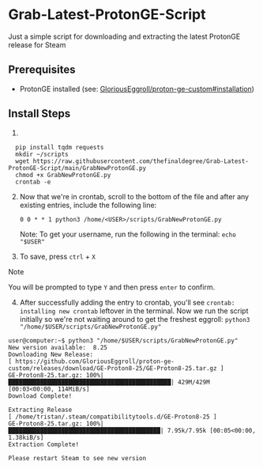 # Grab-Latest-ProtonGE-Script
Just a simple script for downloading and extracting the latest ProtonGE release for Steam
 
## Prerequisites

-  ProtonGE installed (see: [GloriousEggroll/proton-ge-custom#installation](https://github.com/GloriousEggroll/proton-ge-custom#installation))


## Install Steps
1.

      
      pip install tqdm requests
      mkdir ~/scripts
      wget https://raw.githubusercontent.com/thefinaldegree/Grab-Latest-ProtonGE-Script/main/GrabNewProtonGE.py
      chmod +x GrabNewProtonGE.py
      crontab -e
      

2. Now that we're in crontab, scroll to the bottom of the file and after any existing entries, include the following line:

      `0 0 * * 1 python3 /home/<USER>/scripts/GrabNewProtonGE.py`
   
      Note: To get your username, run the following in the terminal: `echo "$USER"`

3. To save, press `ctrl` + `X`


> [!NOTE]
> You will be prompted to type `Y` and then press `enter` to confirm.

4. After successfully adding the entry to crontab, you'll see `crontab: installing new crontab` leftover in the terminal.
   Now we run the script initially so we're not waiting around to get the freshest eggroll:
   `python3 "/home/$USER/scripts/GrabNewProtonGE.py"`
```
user@computer:~$ python3 "/home/$USER/scripts/GrabNewProtonGE.py"
New version available:  8.25
Downloading New Release:
[ https://github.com/GloriousEggroll/proton-ge-custom/releases/download/GE-Proton8-25/GE-Proton8-25.tar.gz ]
GE-Proton8-25.tar.gz: 100%|██████████████████████████████████████████████| 429M/429M [00:03<00:00, 114MiB/s]
Download Complete!

Extracting Release
[ /home/tristan/.steam/compatibilitytools.d/GE-Proton8-25 ]
GE-Proton8-25.tar.gz: 100%|███████████████████████████████████████████| 7.95k/7.95k [00:05<00:00, 1.38kiB/s]
Extraction Complete!

Please restart Steam to see new version
```
